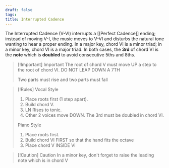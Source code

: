 ```yaml
---
draft: false
tags:
title: Interrupted Cadence
---
```


The Interrupted Cadence (V-VI) interrupts a [[Perfect Cadence]] ending; instead of moving V-I, the music moves to V-VI and disturbs the natural tone wanting to hear a proper ending. In a major key, chord VI is a minor triad; in a minor key, chord VI is a major triad. In both cases, the **3rd** of chord VI is the **note** which is **doubled** to avoid consecutive 5ths and 8ths.

> [!Important] Important
> The root of chord V must move UP a step to the root of chord VI.
> DO NOT LEAP DOWN A 7TH
>
> Two parts must rise and two parts must fall

> [!Rules]
> Vocal Style
> 1. Place roots first (1 step apart).
> 2. Build chord V.
> 3. LN Rises to tonic.
> 4. Other 2 voices move DOWN. The 3rd must be doubled in chord VI.
>
> Piano Style
> 1. Place roots first.
> 2. Build chord VI FIRST so that the hand fits the octave
> 3. Place chord V INSIDE VI

> [!Caution] Caution
In a minor key, don't forget to raise the leading note which is in chord V
